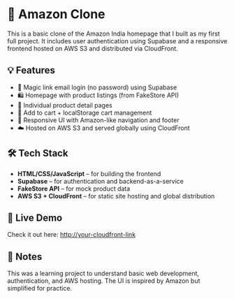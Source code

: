 # 🛒 Amazon Clone

This is a basic clone of the Amazon India homepage that I built as my first full project. It includes user authentication using Supabase and a responsive frontend hosted on AWS S3 and distributed via CloudFront.

## 💡 Features

- 🔐 Magic link email login (no password) using Supabase  
- 🛍️ Homepage with product listings (from FakeStore API)  
- 📄 Individual product detail pages  
- 🛒 Add to cart + localStorage cart management  
- 📱 Responsive UI with Amazon-like navigation and footer  
- ☁️ Hosted on AWS S3 and served globally using CloudFront  

## 🛠️ Tech Stack

- **HTML/CSS/JavaScript** – for building the frontend  
- **Supabase** – for authentication and backend-as-a-service  
- **FakeStore API** – for mock product data  
- **AWS S3 + CloudFront** – for static site hosting and global distribution  

## 🚀 Live Demo

Check it out here: [http://your-cloudfront-link](#)

## 📝 Notes

This was a learning project to understand basic web development, authentication, and AWS hosting. The UI is inspired by Amazon but simplified for practice.


